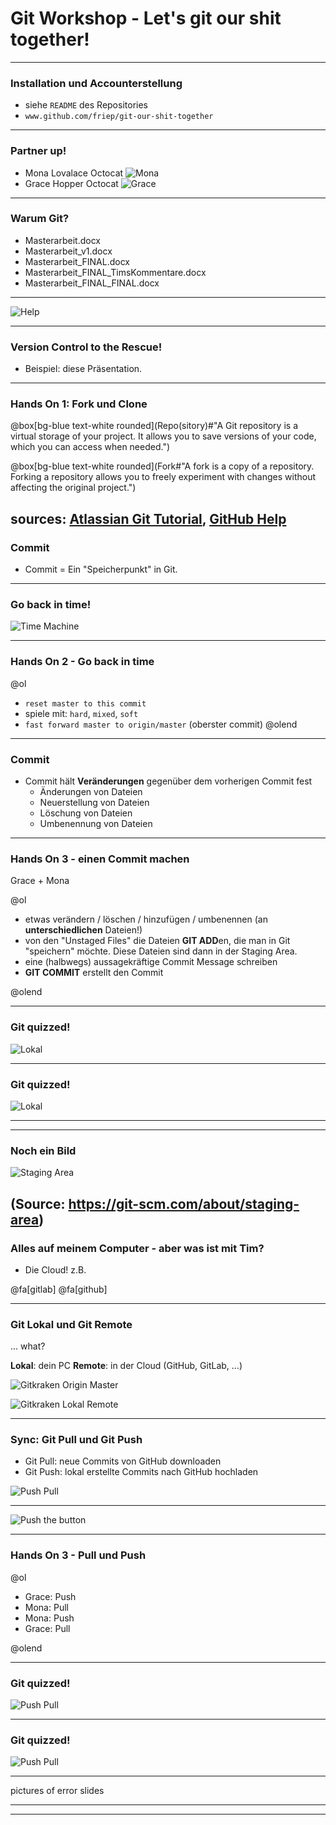 # Git Workshop - Let's git our shit together!

--- 

### Installation und Accounterstellung
- siehe `README` des Repositories
- `www.github.com/friep/git-our-shit-together`


---

### Partner up!

- Mona Lovalace Octocat
![Mona](images/mona-lovalace.jpg)
- Grace Hopper Octocat
![Grace](images/gracehoppertocat.jpg)

---

### Warum Git?

- Masterarbeit.docx
- Masterarbeit_v1.docx
- Masterarbeit_FINAL.docx
- Masterarbeit_FINAL_TimsKommentare.docx
- Masterarbeit_FINAL_FINAL.docx

---

![Help](https://media.giphy.com/media/phJ6eMRFYI6CQ/giphy.gif)

---

### Version Control to the Rescue!
- Beispiel: diese Präsentation. 

---

### Hands On 1: Fork und Clone


@box[bg-blue text-white rounded](Repo(sitory)#"A Git repository is a virtual storage of your project. It allows you to save versions of your code, which you can access when needed.")

@box[bg-blue text-white rounded](Fork#"A fork is a copy of a repository. Forking a repository allows you to freely experiment with changes without affecting the original project.")

sources: [Atlassian Git Tutorial](https://www.atlassian.com/git/tutorials/setting-up-a-repository), [GitHub Help](https://help.github.com/articles/fork-a-repo/)
---


### Commit
- Commit = Ein "Speicherpunkt" in Git. 

--- 

### Go back in time! 

![Time Machine](https://media.giphy.com/media/Vqvr9BGv1vhDi/giphy.gif)

---

### Hands On 2 - Go back in time 

@ol

- `reset master to this commit`
- spiele mit: `hard`, `mixed`, `soft`
- `fast forward master to origin/master` (oberster commit)
@olend


---

### Commit
- Commit hält **Veränderungen** gegenüber dem vorherigen Commit fest
    - Änderungen von Dateien
    - Neuerstellung von Dateien
    - Löschung von Dateien
    - Umbenennung von Dateien

---

### Hands On 3 - einen Commit machen 

Grace + Mona

@ol

-  etwas verändern / löschen / hinzufügen / umbenennen (an **unterschiedlichen** Dateien!)
- von den "Unstaged Files" die Dateien **GIT ADD**en, die man in Git "speichern" möchte. Diese Dateien sind dann in der Staging Area. 
- eine (halbwegs) aussagekräftige Commit Message schreiben
- **GIT COMMIT** erstellt den Commit 

@olend

---

### Git quizzed!

![Lokal](images/git_workflow_lokal_without_solution.png)

---

### Git quizzed!


![Lokal](images/git_workflow_lokal_with_solution.png)

--- 

--- 

### Noch ein Bild
![Staging Area](images/staging.png)

(Source: https://git-scm.com/about/staging-area)
---

### Alles auf meinem Computer - aber was ist mit Tim?

- Die Cloud! z.B.

@fa[gitlab]
@fa[github]

---

### Git Lokal und Git Remote 

... what? 

**Lokal**: dein PC
**Remote**: in der Cloud (GitHub, GitLab, ...)

![Gitkraken Origin Master](images/gitkraken_origin_lokal.png)

![Gitkraken Lokal Remote](images/gikraken_remote_lokal.png)

---


### Sync: Git Pull und Git Push

- Git Pull: neue Commits von GitHub downloaden
- Git Push: lokal erstellte Commits nach GitHub hochladen

![Push Pull](images/push_pull.png)

---

![Push the button](https://media.giphy.com/media/139lMwJ9ow7bKE/giphy.gif)

--- 


### Hands On 3 - Pull und Push

@ol

- Grace: Push 
- Mona: Pull 
- Mona: Push 
- Grace: Pull

@olend

--- 

### Git quizzed!

![Push Pull](images/git_workflow_with_github_without_solution.png)

--- 


### Git quizzed!

![Push Pull](images/git_workflow_with_github_with_solution.png)

---

pictures of error slides


---



---



